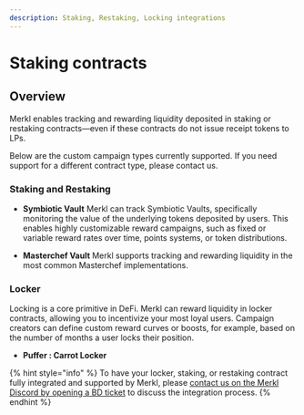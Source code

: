 ```yaml
---
description: Staking, Restaking, Locking integrations
---
```


# Staking contracts

## Overview

Merkl enables tracking and rewarding liquidity deposited in staking or restaking contracts—even if these contracts do not issue receipt tokens to LPs.

Below are the custom campaign types currently supported. If you need support for a different contract type, please contact us.

### **Staking and Restaking**

- **Symbiotic Vault**
  Merkl can track Symbiotic Vaults, specifically monitoring the value of the underlying tokens deposited by users. This enables highly customizable reward campaigns, such as fixed or variable reward rates over time, points systems, or token distributions.

- **Masterchef Vault**
  Merkl supports tracking and rewarding liquidity in the most common Masterchef implementations.

### **Locker**

Locking is a core primitive in DeFi. Merkl can reward liquidity in locker contracts, allowing you to incentivize your most loyal users. Campaign creators can define custom reward curves or boosts, for example, based on the number of months a user locks their position.

- **Puffer : Carrot Locker**

{% hint style="info" %}
To have your locker, staking, or restaking contract fully integrated and supported by Merkl, please [contact us on the Merkl Discord by opening a BD ticket](https://discord.com/invite/jnYfrGxDbe) to discuss the integration process.
{% endhint %}
